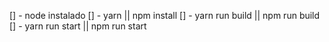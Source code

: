 [] - node instalado
[] - yarn || npm install
[] - yarn run build || npm run build
[] - yarn run start || npm run start